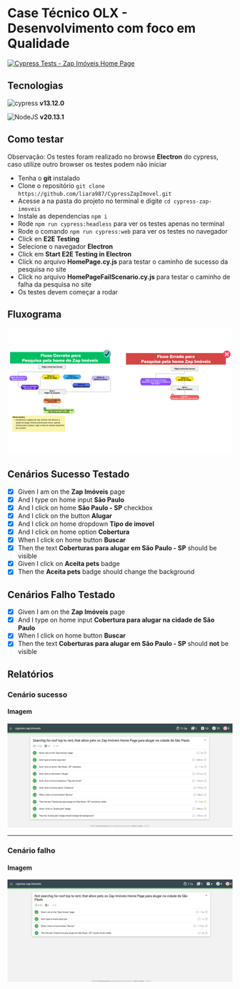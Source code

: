 # Case Técnico OLX - Desenvolvimento com foco em Qualidade

[![Cypress Tests - Zap Imóveis Home Page](https://github.com/liara987/CypressZapImovel/actions/workflows/cypress-zap-imoveis.yml/badge.svg)](https://github.com/liara987/CypressZapImovel/actions/workflows/cypress-zap-imoveis.yml)

## Tecnologias
![cypress](https://img.shields.io/badge/-cypress-%23E5E5E5?style=for-the-badge&logo=cypress&logoColor=058a5e) **v13.12.0**

![NodeJS](https://img.shields.io/badge/node.js-6DA55F?style=for-the-badge&logo=node.js&logoColor=white) **v20.13.1**

## Como testar

Observação: Os testes foram realizado no browse **Electron** do cypress, caso utilize outro browser os testes podem não iniciar

- Tenha o **git** instalado
- Clone o repositório ```git clone https://github.com/liara987/CypressZapImovel.git```
- Acesse a na pasta do projeto no terminal e digite ```cd cypress-zap-imoveis```
- Instale as dependencias ```npm i```
- Rode ```npm run cypress:headless``` para ver os testes apenas no terminal
- Rode o comando ```npm run cypress:web``` para ver os testes no navegador
- Click en **E2E Testing**
- Selecione o navegador **Electron**
- Click em **Start E2E Testing in Electron**
- Click no arquivo **HomePage.cy.js** para testar o caminho de sucesso da pesquisa no site
- Click no arquivo **HomePageFailScenario.cy.js** para testar o caminho de falha da pesquisa no site
- Os testes devem começar a rodar

## Fluxograma
![imagem do fluxograma](./cypress-zap-imoveis/reports-images/Fluxograma.png)

## Cenários Sucesso Testado

- [x] Given I am on the **Zap Imóveis** page
- [x] And I type on home input **São Paulo**
- [x] And I click on home **São Paulo - SP** checkbox
- [x] And I click on the button **Alugar**
- [x] And I click on home dropdown **Tipo de imovel**
- [x] And I click on home option **Cobertura**
- [x] When I click on home button **Buscar**
- [x] Then the text **Coberturas para alugar em São Paulo - SP** should be visible
- [x] Given I click on **Aceita pets** badge
- [x] Then the **Aceita pets** badge should change the background

## Cenários Falho Testado

- [x] Given I am on the **Zap Imóveis** page
- [x] And I type on home input **Cobertura para alugar na cidade de São Paulo**
- [x] When I click on home button **Buscar**
- [x] Then the text **Coberturas para alugar em São Paulo - SP** should **not** be visible

## Relatórios

### Cenário sucesso

#### Imagem
![relatório de sucesso](./cypress-zap-imoveis/reports-images/SuccessScenario.png)

---

### Cenário falho

#### Imagem

![relatório falho](./cypress-zap-imoveis/reports-images/FailScenario.png)

